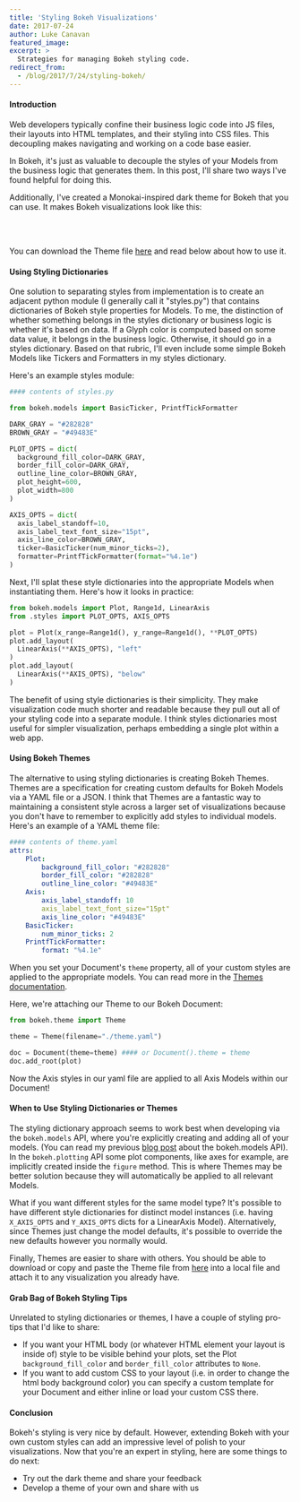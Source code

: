 ```yaml
---
title: 'Styling Bokeh Visualizations'
date: 2017-07-24
author: Luke Canavan
featured_image:
excerpt: >
  Strategies for managing Bokeh styling code.
redirect_from:
  - /blog/2017/7/24/styling-bokeh/
---
```



#### Introduction

Web developers typically confine their business logic code into JS files,
their layouts into HTML templates, and their styling into CSS files. This
decoupling makes navigating and working on a code base easier.

In Bokeh, it's just as valuable to decouple the styles of your Models from the
business logic that generates them. In this post, I'll share two ways I've
found helpful for doing this.

Additionally, I've created a Monokai-inspired dark theme for Bokeh that you
can use. It makes Bokeh visualizations look like this:

<div>
<br>
<center>
<script
    src="/js/styling-bokeh/auto_theme.js"
    id="03c6e4fc-3d9c-46d8-a343-9a51b7339794"
    data-bokeh-model-id="8d155e08-7d33-4fb5-84fd-7a7738e994df"
    data-bokeh-doc-id="58e8b09d-d61a-49c7-b541-2404988bbc89"
></script>
</center>
<br>
</div>

You can download the Theme file
[here](https://gist.github.com/canavandl/4ed8e3d1fccacfb9b5b237821decfda7)
and read below about how to use it.

#### Using Styling Dictionaries

One solution to separating styles from implementation is to create an adjacent
python module (I generally call it "styles.py") that contains dictionaries of
Bokeh style properties for Models. To me, the distinction of whether something
belongs in the styles dictionary or business logic is whether it's based on
data. If a Glyph color is computed based on some data value, it belongs in the
business logic. Otherwise, it should go in a styles dictionary. Based on that
rubric, I'll even include some simple Bokeh Models like Tickers and Formatters
in my styles dictionary.

Here's an example styles module:

```python
#### contents of styles.py

from bokeh.models import BasicTicker, PrintfTickFormatter

DARK_GRAY = "#282828"
BROWN_GRAY = "#49483E"

PLOT_OPTS = dict(
  background_fill_color=DARK_GRAY,
  border_fill_color=DARK_GRAY,
  outline_line_color=BROWN_GRAY,
  plot_height=600,
  plot_width=800
)

AXIS_OPTS = dict(
  axis_label_standoff=10,
  axis_label_text_font_size="15pt",
  axis_line_color=BROWN_GRAY,
  ticker=BasicTicker(num_minor_ticks=2),
  formatter=PrintfTickFormatter(format="%4.1e")
)

```

Next, I'll splat these style dictionaries into the appropriate Models when
instantiating them. Here's how it looks in practice:

```python
from bokeh.models import Plot, Range1d, LinearAxis
from .styles import PLOT_OPTS, AXIS_OPTS

plot = Plot(x_range=Range1d(), y_range=Range1d(), **PLOT_OPTS)
plot.add_layout(
  LinearAxis(**AXIS_OPTS), "left"
)
plot.add_layout(
  LinearAxis(**AXIS_OPTS), "below"
)

```

The benefit of using style dictionaries is their simplicity. They make
visualization code much shorter and readable because they pull out all of your
styling code into a separate module. I think styles dictionaries most useful
for simpler visualization, perhaps embedding a single plot within a web app.

#### Using Bokeh Themes

The alternative to using styling dictionaries is creating Bokeh Themes. Themes
are a specification for creating custom defaults for Bokeh Models via a YAML
file or a JSON. I think that Themes are a fantastic way to maintaining a
consistent style across a larger set of visualizations because you don't have
to remember to explicitly add styles to individual models. Here's an example of
a YAML theme file:

```yaml
#### contents of theme.yaml
attrs:
    Plot:
        background_fill_color: "#282828"
        border_fill_color: "#282828"
        outline_line_color: "#49483E"
    Axis:
        axis_label_standoff: 10
        axis_label_text_font_size="15pt"
        axis_line_color: "#49483E"
    BasicTicker:
        num_minor_ticks: 2
    PrintfTickFormatter:
        format: "%4.1e"

```

When you set your Document's ``theme`` property, all of your custom styles
are applied to the appropriate models. You can read more in the [Themes
documentation](https://bokeh.pydata.org/en/latest/docs/reference/themes.html#bokeh-themes).

Here, we're attaching our Theme to our Bokeh Document:

```python
from bokeh.theme import Theme

theme = Theme(filename="./theme.yaml")

doc = Document(theme=theme) #### or Document().theme = theme
doc.add_root(plot)

```

Now the Axis styles in our yaml file are applied to all Axis Models within
our Document!

#### When to Use Styling Dictionaries or Themes

The styling dictionary approach seems to work best when developing via the
``bokeh.models`` API, where you're explicitly creating and adding all of your
models. (You can read my previous
[blog post](https://bokeh.github.io/blog/2017/7/5/idiomatic_bokeh/) about the
bokeh.models API). In the ``bokeh.plotting`` API some plot components, like
axes for example, are implicitly created inside the ``figure`` method. This is
where Themes may be better solution because they will automatically be applied
to all relevant Models.

What if you want different styles for the same model type? It's possible to
have different style dictionaries for distinct model instances (i.e. having
``X_AXIS_OPTS`` and ``Y_AXIS_OPTS`` dicts for a LinearAxis Model).
Alternatively, since Themes just change the model defaults, it's possible to
override the new defaults however you normally would.

Finally, Themes are easier to share with others. You should be able to
download or copy and paste the Theme file from
[here](https://gist.github.com/canavandl/4ed8e3d1fccacfb9b5b237821decfda7)
into a local file and attach it to any visualization you already have.

#### Grab Bag of Bokeh Styling Tips

Unrelated to styling dictionaries or themes, I have a couple of styling
pro-tips that I'd like to share:

* If you want your HTML body (or whatever HTML element your layout is inside of)
style to be visible behind your plots, set the Plot ``background_fill_color``
and ``border_fill_color`` attributes to ``None``.
* If you want to add custom CSS to your layout (i.e. in order to change the html
body background color) you can specify a custom template for your Document and
either inline or load your custom CSS there.

#### Conclusion

Bokeh's styling is very nice by default. However, extending Bokeh with your
own custom styles can add an impressive level of polish to your visualizations.
Now that you're an expert in styling, here are some things to do next:

* Try out the dark theme and share your feedback
* Develop a theme of your own and share with us
